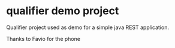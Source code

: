 # qualifier demo project

Qualifier project used as demo for a simple java REST application.


Thanks to Favio for the phone
